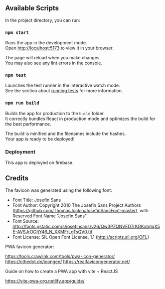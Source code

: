 
## Available Scripts

In the project directory, you can run:

### `npm start`

Runs the app in the development mode.\
Open [http://localhost:5173](http://localhost:5173) to view it in your browser.

The page will reload when you make changes.\
You may also see any lint errors in the console.

### `npm test`

Launches the test runner in the interactive watch mode.\
See the section about [running tests](https://facebook.github.io/create-react-app/docs/running-tests) for more information.

### `npm run build`

Builds the app for production to the `build` folder.\
It correctly bundles React in production mode and optimizes the build for the best performance.

The build is minified and the filenames include the hashes.\
Your app is ready to be deployed!


### Deployment

This app is deployed on firebase.



## Credits

The favicon was generated using the following font:

- Font Title: Josefin Sans
- Font Author: Copyright 2010 The Josefin Sans Project Authors (https://github.com/ThomasJockin/JosefinSansFont-master), with Reserved Font Name "Josefin Sans".
- Font Source: http://fonts.gstatic.com/s/josefinsans/v26/Qw3PZQNVED7rKGKxtqIqX5E-AVSJrOCfjY46_N_XXMFrLgTsQV0.ttf
- Font License: SIL Open Font License, 1.1 (http://scripts.sil.org/OFL)

PWA favicon generator:

https://tools.crawlink.com/tools/pwa-icon-generator/
https://cthedot.de/icongen/
https://realfavicongenerator.net/

Guide on how to create a PWA app with vite + ReactJS

https://vite-pwa-org.netlify.app/guide/
